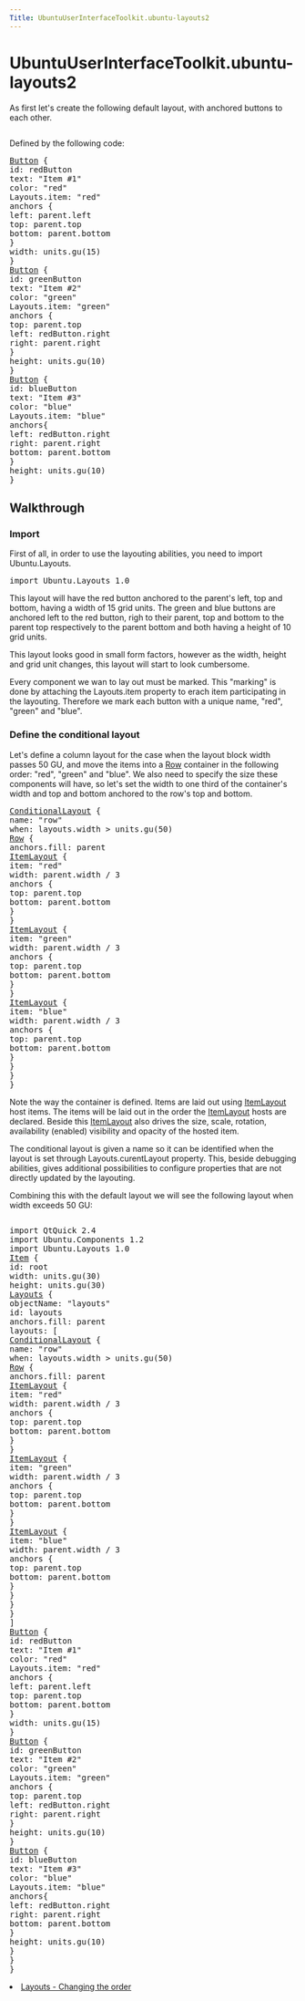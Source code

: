 ```yaml
---
Title: UbuntuUserInterfaceToolkit.ubuntu-layouts2
---
```


# UbuntuUserInterfaceToolkit.ubuntu-layouts2

<span class="subtitle"></span>
<!-- $$$ubuntu-layouts2.html-description -->
<p>As first let's create the following default layout, with anchored buttons to each other.</p>
<p class="centerAlign"><img src="../../../../media/default-layout.png" alt="" /></p><p>Defined by the following code:</p>
<pre class="qml"><span class="type"><a href="Ubuntu.Components.Button.md">Button</a></span> {
<span class="name">id</span>: <span class="name">redButton</span>
<span class="name">text</span>: <span class="string">&quot;Item #1&quot;</span>
<span class="name">color</span>: <span class="string">&quot;red&quot;</span>
<span class="name">Layouts</span>.item: <span class="string">&quot;red&quot;</span>
<span class="type">anchors</span> {
<span class="name">left</span>: <span class="name">parent</span>.<span class="name">left</span>
<span class="name">top</span>: <span class="name">parent</span>.<span class="name">top</span>
<span class="name">bottom</span>: <span class="name">parent</span>.<span class="name">bottom</span>
}
<span class="name">width</span>: <span class="name">units</span>.<span class="name">gu</span>(<span class="number">15</span>)
}
<span class="type"><a href="Ubuntu.Components.Button.md">Button</a></span> {
<span class="name">id</span>: <span class="name">greenButton</span>
<span class="name">text</span>: <span class="string">&quot;Item #2&quot;</span>
<span class="name">color</span>: <span class="string">&quot;green&quot;</span>
<span class="name">Layouts</span>.item: <span class="string">&quot;green&quot;</span>
<span class="type">anchors</span> {
<span class="name">top</span>: <span class="name">parent</span>.<span class="name">top</span>
<span class="name">left</span>: <span class="name">redButton</span>.<span class="name">right</span>
<span class="name">right</span>: <span class="name">parent</span>.<span class="name">right</span>
}
<span class="name">height</span>: <span class="name">units</span>.<span class="name">gu</span>(<span class="number">10</span>)
}
<span class="type"><a href="Ubuntu.Components.Button.md">Button</a></span> {
<span class="name">id</span>: <span class="name">blueButton</span>
<span class="name">text</span>: <span class="string">&quot;Item #3&quot;</span>
<span class="name">color</span>: <span class="string">&quot;blue&quot;</span>
<span class="name">Layouts</span>.item: <span class="string">&quot;blue&quot;</span>
<span class="type">anchors</span>{
<span class="name">left</span>: <span class="name">redButton</span>.<span class="name">right</span>
<span class="name">right</span>: <span class="name">parent</span>.<span class="name">right</span>
<span class="name">bottom</span>: <span class="name">parent</span>.<span class="name">bottom</span>
}
<span class="name">height</span>: <span class="name">units</span>.<span class="name">gu</span>(<span class="number">10</span>)
}</pre>
<h2 id="walkthrough">Walkthrough</h2>
<h3 >Import</h3>
<p>First of all, in order to use the layouting abilities, you need to import Ubuntu.Layouts.</p>
<pre class="cpp">import Ubuntu<span class="operator">.</span>Layouts <span class="number">1.0</span></pre>
<p>This layout will have the red button anchored to the parent's left, top and bottom, having a width of 15 grid units. The green and blue buttons are anchored left to the red button, righ to their parent, top and bottom to the parent top respectively to the parent bottom and both having a height of 10 grid units.</p>
<p>This layout looks good in small form factors, however as the width, height and grid unit changes, this layout will start to look cumbersome.</p>
<p>Every component we wan to lay out must be marked. This &quot;marking&quot; is done by attaching the Layouts.item property to erach item participating in the layouting. Therefore we mark each button with a unique name, &quot;red&quot;, &quot;green&quot; and &quot;blue&quot;.</p>
<h3 >Define the conditional layout</h3>
<p>Let's define a column layout for the case when the layout block width passes 50 GU, and move the items into a <a href="http://qt-project.org/doc/qt-5.0/qtquick/qml-qtquick2-row.html">Row</a> container in the following order: &quot;red&quot;, &quot;green&quot; and &quot;blue&quot;. We also need to specify the size these components will have, so let's set the width to one third of the container's width and top and bottom anchored to the row's top and bottom.</p>
<pre class="qml"><span class="type"><a href="Ubuntu.Layouts.ConditionalLayout.md">ConditionalLayout</a></span> {
<span class="name">name</span>: <span class="string">&quot;row&quot;</span>
<span class="name">when</span>: <span class="name">layouts</span>.<span class="name">width</span> <span class="operator">&gt;</span> <span class="name">units</span>.<span class="name">gu</span>(<span class="number">50</span>)
<span class="type"><a href="QtQuick.Row.md">Row</a></span> {
<span class="name">anchors</span>.fill: <span class="name">parent</span>
<span class="type"><a href="Ubuntu.Layouts.ItemLayout.md">ItemLayout</a></span> {
<span class="name">item</span>: <span class="string">&quot;red&quot;</span>
<span class="name">width</span>: <span class="name">parent</span>.<span class="name">width</span> <span class="operator">/</span> <span class="number">3</span>
<span class="type">anchors</span> {
<span class="name">top</span>: <span class="name">parent</span>.<span class="name">top</span>
<span class="name">bottom</span>: <span class="name">parent</span>.<span class="name">bottom</span>
}
}
<span class="type"><a href="Ubuntu.Layouts.ItemLayout.md">ItemLayout</a></span> {
<span class="name">item</span>: <span class="string">&quot;green&quot;</span>
<span class="name">width</span>: <span class="name">parent</span>.<span class="name">width</span> <span class="operator">/</span> <span class="number">3</span>
<span class="type">anchors</span> {
<span class="name">top</span>: <span class="name">parent</span>.<span class="name">top</span>
<span class="name">bottom</span>: <span class="name">parent</span>.<span class="name">bottom</span>
}
}
<span class="type"><a href="Ubuntu.Layouts.ItemLayout.md">ItemLayout</a></span> {
<span class="name">item</span>: <span class="string">&quot;blue&quot;</span>
<span class="name">width</span>: <span class="name">parent</span>.<span class="name">width</span> <span class="operator">/</span> <span class="number">3</span>
<span class="type">anchors</span> {
<span class="name">top</span>: <span class="name">parent</span>.<span class="name">top</span>
<span class="name">bottom</span>: <span class="name">parent</span>.<span class="name">bottom</span>
}
}
}
}</pre>
<p>Note the way the container is defined. Items are laid out using <a href="Ubuntu.Layouts.ItemLayout.md">ItemLayout</a> host items. The items will be laid out in the order the <a href="Ubuntu.Layouts.ItemLayout.md">ItemLayout</a> hosts are declared. Beside this <a href="Ubuntu.Layouts.ItemLayout.md">ItemLayout</a> also drives the size, scale, rotation, availability (enabled) visibility and opacity of the hosted item.</p>
<p>The conditional layout is given a name so it can be identified when the layout is set through Layouts.curentLayout property. This, beside debugging abilities, gives additional possibilities to configure properties that are not directly updated by the layouting.</p>
<p>Combining this with the default layout we will see the following layout when width exceeds 50 GU:</p>
<p class="centerAlign"><img src="../../../../media/layout1.png" alt="" /></p><pre class="qml">import QtQuick 2.4
import Ubuntu.Components 1.2
import Ubuntu.Layouts 1.0
<span class="type"><a href="QtQuick.Item.md">Item</a></span> {
<span class="name">id</span>: <span class="name">root</span>
<span class="name">width</span>: <span class="name">units</span>.<span class="name">gu</span>(<span class="number">30</span>)
<span class="name">height</span>: <span class="name">units</span>.<span class="name">gu</span>(<span class="number">30</span>)
<span class="type"><a href="Ubuntu.Layouts.Layouts.md">Layouts</a></span> {
<span class="name">objectName</span>: <span class="string">&quot;layouts&quot;</span>
<span class="name">id</span>: <span class="name">layouts</span>
<span class="name">anchors</span>.fill: <span class="name">parent</span>
<span class="name">layouts</span>: [
<span class="type"><a href="Ubuntu.Layouts.ConditionalLayout.md">ConditionalLayout</a></span> {
<span class="name">name</span>: <span class="string">&quot;row&quot;</span>
<span class="name">when</span>: <span class="name">layouts</span>.<span class="name">width</span> <span class="operator">&gt;</span> <span class="name">units</span>.<span class="name">gu</span>(<span class="number">50</span>)
<span class="type"><a href="QtQuick.Row.md">Row</a></span> {
<span class="name">anchors</span>.fill: <span class="name">parent</span>
<span class="type"><a href="Ubuntu.Layouts.ItemLayout.md">ItemLayout</a></span> {
<span class="name">item</span>: <span class="string">&quot;red&quot;</span>
<span class="name">width</span>: <span class="name">parent</span>.<span class="name">width</span> <span class="operator">/</span> <span class="number">3</span>
<span class="type">anchors</span> {
<span class="name">top</span>: <span class="name">parent</span>.<span class="name">top</span>
<span class="name">bottom</span>: <span class="name">parent</span>.<span class="name">bottom</span>
}
}
<span class="type"><a href="Ubuntu.Layouts.ItemLayout.md">ItemLayout</a></span> {
<span class="name">item</span>: <span class="string">&quot;green&quot;</span>
<span class="name">width</span>: <span class="name">parent</span>.<span class="name">width</span> <span class="operator">/</span> <span class="number">3</span>
<span class="type">anchors</span> {
<span class="name">top</span>: <span class="name">parent</span>.<span class="name">top</span>
<span class="name">bottom</span>: <span class="name">parent</span>.<span class="name">bottom</span>
}
}
<span class="type"><a href="Ubuntu.Layouts.ItemLayout.md">ItemLayout</a></span> {
<span class="name">item</span>: <span class="string">&quot;blue&quot;</span>
<span class="name">width</span>: <span class="name">parent</span>.<span class="name">width</span> <span class="operator">/</span> <span class="number">3</span>
<span class="type">anchors</span> {
<span class="name">top</span>: <span class="name">parent</span>.<span class="name">top</span>
<span class="name">bottom</span>: <span class="name">parent</span>.<span class="name">bottom</span>
}
}
}
}
]
<span class="type"><a href="Ubuntu.Components.Button.md">Button</a></span> {
<span class="name">id</span>: <span class="name">redButton</span>
<span class="name">text</span>: <span class="string">&quot;Item #1&quot;</span>
<span class="name">color</span>: <span class="string">&quot;red&quot;</span>
<span class="name">Layouts</span>.item: <span class="string">&quot;red&quot;</span>
<span class="type">anchors</span> {
<span class="name">left</span>: <span class="name">parent</span>.<span class="name">left</span>
<span class="name">top</span>: <span class="name">parent</span>.<span class="name">top</span>
<span class="name">bottom</span>: <span class="name">parent</span>.<span class="name">bottom</span>
}
<span class="name">width</span>: <span class="name">units</span>.<span class="name">gu</span>(<span class="number">15</span>)
}
<span class="type"><a href="Ubuntu.Components.Button.md">Button</a></span> {
<span class="name">id</span>: <span class="name">greenButton</span>
<span class="name">text</span>: <span class="string">&quot;Item #2&quot;</span>
<span class="name">color</span>: <span class="string">&quot;green&quot;</span>
<span class="name">Layouts</span>.item: <span class="string">&quot;green&quot;</span>
<span class="type">anchors</span> {
<span class="name">top</span>: <span class="name">parent</span>.<span class="name">top</span>
<span class="name">left</span>: <span class="name">redButton</span>.<span class="name">right</span>
<span class="name">right</span>: <span class="name">parent</span>.<span class="name">right</span>
}
<span class="name">height</span>: <span class="name">units</span>.<span class="name">gu</span>(<span class="number">10</span>)
}
<span class="type"><a href="Ubuntu.Components.Button.md">Button</a></span> {
<span class="name">id</span>: <span class="name">blueButton</span>
<span class="name">text</span>: <span class="string">&quot;Item #3&quot;</span>
<span class="name">color</span>: <span class="string">&quot;blue&quot;</span>
<span class="name">Layouts</span>.item: <span class="string">&quot;blue&quot;</span>
<span class="type">anchors</span>{
<span class="name">left</span>: <span class="name">redButton</span>.<span class="name">right</span>
<span class="name">right</span>: <span class="name">parent</span>.<span class="name">right</span>
<span class="name">bottom</span>: <span class="name">parent</span>.<span class="name">bottom</span>
}
<span class="name">height</span>: <span class="name">units</span>.<span class="name">gu</span>(<span class="number">10</span>)
}
}
}</pre>
<!-- @@@ubuntu-layouts2.html -->
<p class="naviNextPrevious footerNavi">
<li><a class="nextPage" href="UbuntuUserInterfaceToolkit.ubuntu-layouts3.md">Layouts - Changing the order</a></li>
</p>
